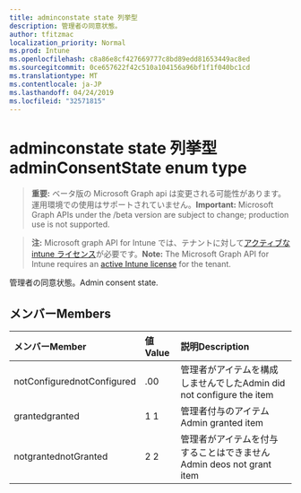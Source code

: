 ```yaml
---
title: adminconstate state 列挙型
description: 管理者の同意状態。
author: tfitzmac
localization_priority: Normal
ms.prod: Intune
ms.openlocfilehash: c8a86e8cf427669777c8bd89edd81653449ac8ed
ms.sourcegitcommit: 0ce657622f42c510a104156a96bf1f1f040bc1cd
ms.translationtype: MT
ms.contentlocale: ja-JP
ms.lasthandoff: 04/24/2019
ms.locfileid: "32571815"
---
```

# <a name="adminconsentstate-enum-type"></a><span data-ttu-id="9dcb5-103">adminconstate state 列挙型</span><span class="sxs-lookup"><span data-stu-id="9dcb5-103">adminConsentState enum type</span></span>

> <span data-ttu-id="9dcb5-104">**重要:** ベータ版の Microsoft Graph api は変更される可能性があります。運用環境での使用はサポートされていません。</span><span class="sxs-lookup"><span data-stu-id="9dcb5-104">**Important:** Microsoft Graph APIs under the /beta version are subject to change; production use is not supported.</span></span>

> <span data-ttu-id="9dcb5-105">**注:** Microsoft graph API for Intune では、テナントに対して[アクティブな intune ライセンス](https://go.microsoft.com/fwlink/?linkid=839381)が必要です。</span><span class="sxs-lookup"><span data-stu-id="9dcb5-105">**Note:** The Microsoft Graph API for Intune requires an [active Intune license](https://go.microsoft.com/fwlink/?linkid=839381) for the tenant.</span></span>

<span data-ttu-id="9dcb5-106">管理者の同意状態。</span><span class="sxs-lookup"><span data-stu-id="9dcb5-106">Admin consent state.</span></span>

## <a name="members"></a><span data-ttu-id="9dcb5-107">メンバー</span><span class="sxs-lookup"><span data-stu-id="9dcb5-107">Members</span></span>
|<span data-ttu-id="9dcb5-108">メンバー</span><span class="sxs-lookup"><span data-stu-id="9dcb5-108">Member</span></span>|<span data-ttu-id="9dcb5-109">値</span><span class="sxs-lookup"><span data-stu-id="9dcb5-109">Value</span></span>|<span data-ttu-id="9dcb5-110">説明</span><span class="sxs-lookup"><span data-stu-id="9dcb5-110">Description</span></span>|
|:---|:---|:---|
|<span data-ttu-id="9dcb5-111">notConfigured</span><span class="sxs-lookup"><span data-stu-id="9dcb5-111">notConfigured</span></span>|<span data-ttu-id="9dcb5-112">.0</span><span class="sxs-lookup"><span data-stu-id="9dcb5-112">0</span></span>|<span data-ttu-id="9dcb5-113">管理者がアイテムを構成しませんでした</span><span class="sxs-lookup"><span data-stu-id="9dcb5-113">Admin did not configure the item</span></span>|
|<span data-ttu-id="9dcb5-114">granted</span><span class="sxs-lookup"><span data-stu-id="9dcb5-114">granted</span></span>|<span data-ttu-id="9dcb5-115">1 </span><span class="sxs-lookup"><span data-stu-id="9dcb5-115">1</span></span>|<span data-ttu-id="9dcb5-116">管理者付与のアイテム</span><span class="sxs-lookup"><span data-stu-id="9dcb5-116">Admin granted item</span></span>|
|<span data-ttu-id="9dcb5-117">notgranted</span><span class="sxs-lookup"><span data-stu-id="9dcb5-117">notGranted</span></span>|<span data-ttu-id="9dcb5-118">2 </span><span class="sxs-lookup"><span data-stu-id="9dcb5-118">2</span></span>|<span data-ttu-id="9dcb5-119">管理者がアイテムを付与することはできません</span><span class="sxs-lookup"><span data-stu-id="9dcb5-119">Admin deos not grant item</span></span>|






